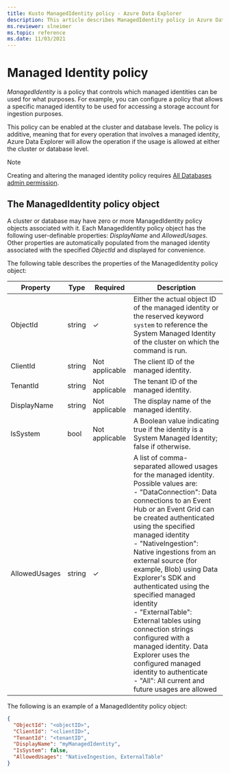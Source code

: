 ```yaml
---
title: Kusto ManagedIdentity policy - Azure Data Explorer
description: This article describes ManagedIdentity policy in Azure Data Explorer.
ms.reviewer: slneimer
ms.topic: reference
ms.date: 11/03/2021
---
```

# Managed Identity policy

*ManagedIdentity* is a policy that controls which managed identities can be used for what purposes. For example, you can configure a policy that allows a specific managed identity to be used for accessing a storage account for ingestion purposes.

This policy can be enabled at the cluster and database levels. The policy is additive, meaning that for every operation that involves a managed identity, Azure Data Explorer will allow the operation if the usage is allowed at either the cluster or database level.

> [!NOTE]
> Creating and altering the managed identity policy requires [All Databases admin permission](../management/access-control/role-based-authorization.md).

## The ManagedIdentity policy object

A cluster or database may have zero or more ManagedIdentity policy objects associated with it.
Each ManagedIdentity policy object has the following user-definable properties: *DisplayName* and *AllowedUsages*.
Other properties are automatically populated from the managed identity associated with the specified *ObjectId* and displayed for convenience.

The following table describes the properties of the ManagedIdentity policy object:

| Property      | Type   | Required | Description                                                                   |
|---------------|--------|----------|-------------------------------------------------------------------------------|
| ObjectId      | string | &check;  | Either the actual object ID of the managed identity or the reserved keyword `system` to reference the System Managed Identity of the cluster on which the command is run. |
| ClientId      | string | Not applicable | The client ID of the managed identity. |
| TenantId      | string | Not applicable | The tenant ID of the managed identity. |
| DisplayName   | string | Not applicable | The display name of the managed identity. |
| IsSystem      | bool   | Not applicable | A Boolean value indicating true if the identity is a System Managed Identity; false if otherwise. |
| AllowedUsages | string | &check;  | A list of comma-separated allowed usages for the managed identity. Possible values are:<br />- "DataConnection": Data connections to an Event Hub or an Event Grid can be created authenticated using the specified managed identity<br />- "NativeIngestion": Native ingestions from an external source (for example, Blob) using Data Explorer's SDK and authenticated using the specified managed identity<br />- "ExternalTable": External tables using connection strings configured with a managed identity. Data Explorer uses the configured managed identity to authenticate<br />- "All": All current and future usages are allowed |

The following is an example of a ManagedIdentity policy object:

```json
{
  "ObjectId": "<objectID>",
  "ClientId": "<clientID>",
  "TenantId": "<tenantID",
  "DisplayName": "myManagedIdentity",
  "IsSystem": false,
  "AllowedUsages": "NativeIngestion, ExternalTable"
}
```
